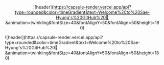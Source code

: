 <div align="center"> 

![header](https://capsule-render.vercel.app/api?type=rounded&color=timeGradient&text=Welcome%20to%20Sae-Hyung's%20GitHub%20👋    &animation=twinkling&fontSize=40&fontAlignY=50&fontAlign=50&height=180)

</div>
![header](https://capsule-render.vercel.app/api?type=rounded&color=timeGradient&text=Welcome%20to%20Sae-Hyung's%20GitHub%20👋    &animation=twinkling&fontSize=40&fontAlignY=50&fontAlign=50&height=180)
